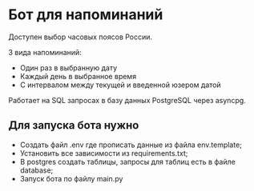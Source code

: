 Бот для напоминаний
=====================

Доступен выбор часовых поясов России.

3 вида напоминаний:
* Один раз в выбранную дату
* Каждый день в выбранное время
* С интервалом между текущей и введенной юзером датой

Работает на SQL запросах в базу данных PostgreSQL через asyncpg.

Для запуска бота нужно
----------------------


* Cоздать файл .env где прописать данные из файла env.template;
* Установить все зависимости из requirements.txt; 
* В postgres создать таблицы, запросы для таблиц есть в файле database;
* Запуск бота по файлу main.py